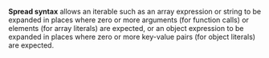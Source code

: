 **Spread syntax** allows an iterable such as an array expression or string to be expanded in places where zero or more arguments 
(for function calls) or elements (for array literals) are expected, or an object expression to be expanded in places where zero or more 
key-value pairs (for object literals) are expected.
